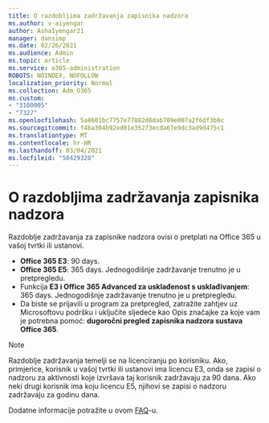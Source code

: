 ```yaml
---
title: O razdobljima zadržavanja zapisnika nadzora
ms.author: v-aiyengar
author: AshaIyengar21
manager: dansimp
ms.date: 02/26/2021
ms.audience: Admin
ms.topic: article
ms.service: o365-administration
ROBOTS: NOINDEX, NOFOLLOW
localization_priority: Normal
ms.collection: Adm_O365
ms.custom:
- "3100005"
- "7327"
ms.openlocfilehash: 5a8601bc7757e77882d8dab709e007a2f6df3b0c
ms.sourcegitcommit: f4ba304b92ed01e35273ecda67e9dc3ad9d475c1
ms.translationtype: MT
ms.contentlocale: hr-HR
ms.lasthandoff: 03/04/2021
ms.locfileid: "50429328"
---
```

# <a name="about-audit-logs-retention-periods"></a>O razdobljima zadržavanja zapisnika nadzora

Razdoblje zadržavanja za zapisnike nadzora ovisi o pretplati na Office 365 u vašoj tvrtki ili ustanovi.

- **Office 365 E3**: 90 days.
- **Office 365 E5**: 365 days. Jednogodišnje zadržavanje trenutno je u pretpregledu.
- Funkcija **E3 i Office 365 Advanced za usklađenost s usklađivanjem**: 365 days. Jednogodišnje zadržavanje trenutno je u pretpregledu.
- Da biste se prijavili u program za pretpregled, zatražite zahtjev uz Microsoftovu podršku i uključite sljedeće kao Opis značajke za koje vam je potrebna pomoć: **dugoročni pregled zapisnika nadzora sustava Office 365**.
> [!NOTE]
> Razdoblje zadržavanja temelji se na licenciranju po korisniku. Ako, primjerice, korisnik u vašoj tvrtki ili ustanovi ima licencu E3, onda se zapisi o nadzoru za aktivnosti koje izvršava taj korisnik zadržavaju za 90 dana. Ako neki drugi korisnik ima koju licencu E5, njihovi se zapisi o nadzoru zadržavaju za godinu dana.

Dodatne informacije potražite u ovom [FAQ](https://go.microsoft.com/fwlink/?linkid=2115336)-u.